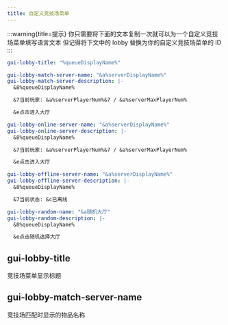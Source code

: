 ```yaml
---
title: 自定义竞技场菜单
---
```


:::warning{title=提示}
你只需要将下面的文本复制一次就可以为一个自定义竞技场菜单填写语言文本 但记得将下文中的 lobby 替换为你的自定义竞技场菜单的 ID
:::

```yaml
gui-lobby-title: "%queueDisplayName%"

gui-lobby-match-server-name: "&a%serverDisplayName%"
gui-lobby-match-server-description: |-
  &8%queueDisplayName%

  &7当前玩家: &a%serverPlayerNum%&7 / &a%serverMaxPlayerNum%

  &e点击进入大厅

gui-lobby-online-server-name: "&a%serverDisplayName%"
gui-lobby-online-server-description: |-
  &8%queueDisplayName%

  &7当前玩家: &a%serverPlayerNum%&7 / &a%serverMaxPlayerNum%

  &e点击进入大厅

gui-lobby-offline-server-name: "&a%serverDisplayName%"
gui-lobby-offline-server-description: |-
  &8%queueDisplayName%

  &7当前状态: &c已离线

gui-lobby-random-name: "&a随机大厅"
gui-lobby-random-description: |-
  &8%queueDisplayName%

  &e点击随机选择大厅
```

## gui-lobby-title
竞技场菜单显示标题

## gui-lobby-match-server-name
竞技场匹配时显示的物品名称

